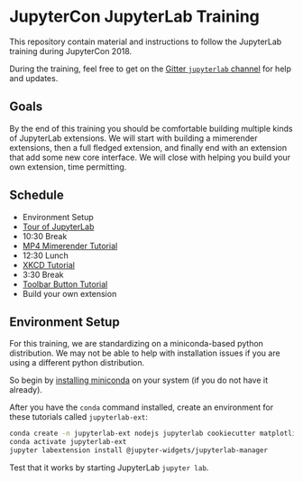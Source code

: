 # JupyterCon JupyterLab Training

This repository contain material and instructions to follow the JupyterLab training during JupyterCon 2018.

During the training, feel free to get on the [Gitter `jupyterlab` channel](https://gitter.im/jupyterlab/jupyterlab) for help and updates.

## Goals
By the end of this training you should be comfortable building multiple kinds of JupyterLab extensions. We will start with building a mimerender extensions, then a full fledged extension, and finally end with an extension that add some new core interface. We will close with helping you build your own extension, time permitting.


## Schedule

* Environment Setup
* [Tour of JupyterLab](https://github.com/jupyterlab/jupyterlab-demo)
* 10:30 Break
* [MP4 Mimerender Tutorial](https://github.com/jupyterlab/jupyterlab-mp4/blob/master/tutorial.md)
* 12:30 Lunch
* [XKCD Tutorial](https://jupyterlab.readthedocs.io/en/stable/developer/xkcd_extension_tutorial.html)
* 3:30 Break
* [Toolbar Button Tutorial](https://github.com/jupyterlab/runall-extension/blob/master/tutorial.md)
* Build your own extension


## Environment Setup

For this training, we are standardizing on a miniconda-based python distribution.
We may not be able to help with installation issues if
you are using a different python distribution.

So begin by [installing miniconda](https://conda.io/docs/user-guide/install/) on your system (if you do not have it already).

After you have the `conda` command installed, create an environment for these tutorials called `jupyterlab-ext`: 

```bash
conda create -n jupyterlab-ext nodejs jupyterlab cookiecutter matplotlib scipy ipywidgets python=3.6 -c conda-forge
conda activate jupyterlab-ext
jupyter labextension install @jupyter-widgets/jupyterlab-manager
```

Test that it works by starting JupyterLab `jupyter lab`.


